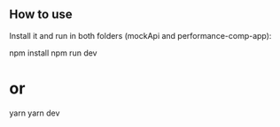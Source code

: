 ## How to use


Install it and run in both folders (mockApi and performance-comp-app):

npm install
npm run dev
# or
yarn
yarn dev

